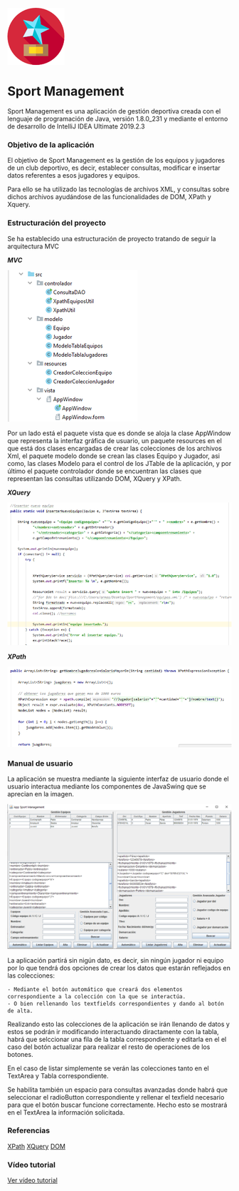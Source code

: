 ![](imagenes/trofeo2.png)

# Sport Management

Sport Management es una aplicación de gestión deportiva creada con el lenguaje de programación de Java, versión 1.8.0_231 y
mediante el entorno de desarrollo de IntelliJ IDEA Ultimate 2019.2.3

### Objetivo de la aplicación

El objetivo de Sport Management es la gestión de los equipos y jugadores de un club deportivo, es decir, establecer consultas,
modificar e insertar datos referentes a esos jugadores y equipos.

Para ello se ha utilizado las tecnologías de archivos XML, y consultas sobre dichos archivos ayudándose de las funcionalidades
de DOM, XPath y Xquery.

### Estructuración del proyecto

Se ha establecido una estructuración de proyecto tratando de seguir la arquitectura MVC 

***MVC***

![](imagenes/estructura.PNG)

Por un lado está el paquete vista que es donde se aloja la clase AppWindow que representa la interfaz gráfica de usuario, 
un paquete resources en el que está dos clases encargadas de crear las colecciones de los archivos Xml, el paquete modelo 
donde se crean las clases Equipo y Jugador, asi como, las clases Modelo para el control de los JTable de la aplicación, y 
por último el paquete controlador donde se encuentran las clases que representan las consultas utilizando DOM, XQuery y 
XPath.

***XQuery***

![](imagenes/xquery.PNG)


***XPath***

![](imagenes/xpath.PNG)


### Manual de usuario

La aplicación se muestra mediante la siguiente interfaz de usuario donde el usuario interactua mediante los componentes
de JavaSwing que se aprecian en la imagen.

![](imagenes/interfaz2.PNG)

La aplicación partirá sin nigún dato, es decir, sin ningún jugador ni equipo por lo que tendrá dos opciones de crear los
datos que estarán reflejados en las colecciones:

    - Mediante el botón automático que creará dos elementos correspondiente a la colección con la que se interactúa.
    - O bien rellenando los textfields correspondientes y dando al botón de alta.
    
Realizando esto las colecciones de la aplicación se irán llenando de datos y estos se podrán ir modificando interactuando 
diractamente con la tabla, habrá que selccionar una fila de la tabla correspondiente y editarla en el el caso del botón 
actualizar para realizar el resto de operaciones de los botones.

En el caso de listar simplemente se verán las colecciones tanto en el TextArea y Tabla correspondiente.

Se habilita también un espacio para consultas avanzadas donde habrá que seleccionar el radioButton correspondiente y rellenar
el texfield necesario para que el botón buscar funcione correctamente. Hecho esto se mostrará en el TextArea la información
solicitada.

### Referencias

[XPath](https://www.w3.org/TR/1999/REC-xpath-19991116/)
[XQuery](https://www.w3.org/TR/xquery-31/)
[DOM](https://docs.oracle.com/javase/tutorial/jaxp/dom/when.html)


### Vídeo tutorial

[Ver vídeo tutorial]()



